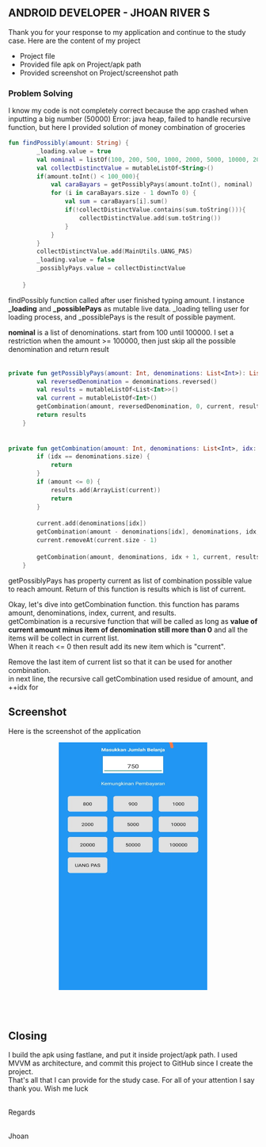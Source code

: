 ## ANDROID DEVELOPER -  JHOAN RIVER S

Thank you for your response to my application and continue to the study case. 
Here are the content of my project

- Project file 
- Provided file apk on Project/apk path
- Provided screenshot on Project/screenshot path


### Problem Solving
I know my code is not completely correct because the app crashed when inputting a big number (50000) Error: java heap, failed to handle recursive function, but here I provided solution of money combination of groceries

```kotlin
fun findPossibly(amount: String) {
        _loading.value = true
        val nominal = listOf(100, 200, 500, 1000, 2000, 5000, 10000, 20_000, 50_000, 100_000)
        val collectDistinctValue = mutableListOf<String>()
        if(amount.toInt() < 100_000){
            val caraBayars = getPossiblyPays(amount.toInt(), nominal)
            for (i in caraBayars.size - 1 downTo 0) {
                val sum = caraBayars[i].sum()
                if(!collectDistinctValue.contains(sum.toString())){
                    collectDistinctValue.add(sum.toString())
                }
            }
        }
        collectDistinctValue.add(MainUtils.UANG_PAS)
        _loading.value = false
        _possiblyPays.value = collectDistinctValue

    }
```

findPossibly function called after user finished typing amount.
I instance **_loading** and **_possiblePays** as mutable live data.
_loading telling user for loading process, and _possiblePays is the result of possible payment.

**nominal** is a list of denominations. start from 100 until 100000. I set a restriction when the amount >= 100000, then just skip all the possible denomination and return result


```kotlin

private fun getPossiblyPays(amount: Int, denominations: List<Int>): List<List<Int>> {
        val reversedDenomination = denominations.reversed()
        val results = mutableListOf<List<Int>>()
        val current = mutableListOf<Int>()
        getCombination(amount, reversedDenomination, 0, current, results)
        return results
    }


private fun getCombination(amount: Int, denominations: List<Int>, idx: Int, current: MutableList<Int>, results: MutableList<List<Int>>) {
        if (idx == denominations.size) {
            return
        }
        if (amount <= 0) {
            results.add(ArrayList(current))
            return
        }

        current.add(denominations[idx])
        getCombination(amount - denominations[idx], denominations, idx, current, results)
        current.removeAt(current.size - 1)

        getCombination(amount, denominations, idx + 1, current, results)
    }

```

getPossiblyPays has property current as list of combination possible value to reach amount.
Return of this function is results which is list of current.

Okay, let's dive into getCombination function. this function has params amount, denominations, index, current, and results.<br>
getCombination is a recursive function that will be called as long as **value of current amount minus item of denomination still more than 0**
and all the items will be collect in current list.<br>
When it reach <= 0 then result add its new item which is "current".<br>

Remove the last item of current list so that it can be used for another combination. <br>
in next line, the recursive call getCombination used residue of amount, and ++idx for

## Screenshot

Here is the screenshot of the application <br>

<div align="center">
  <img src="screenshot/bayarind_ss1.jpeg" alt="Alt text" width="300" height="500">
</div>

<br><br>

## Closing

I build the apk using fastlane, and put it inside project/apk path. I used MVVM as architecture, and commit this project to GitHub since I create the project. <br>
That's all that I can provide for the study case. For all of your attention I say thank you. Wish me luck <br><br>

Regards<br><br>

Jhoan



